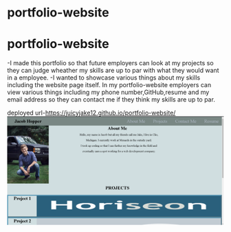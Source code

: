 # portfolio-website

# portfolio-website

-I made this portfolio so that future employers can look at my projects so they can judge wheather my skills are up to par with what they would want in a employee.
-I wanted to showcase various things about my skills including the website page itself. In my portfolio-website employers can view various things including my phone number,GitHub,resume and my email address so they can contact me if they think my skills are up to par.


deployed url-https://juicyjake12.github.io/portfolio-website/
![](images/portfolio-page.png)
